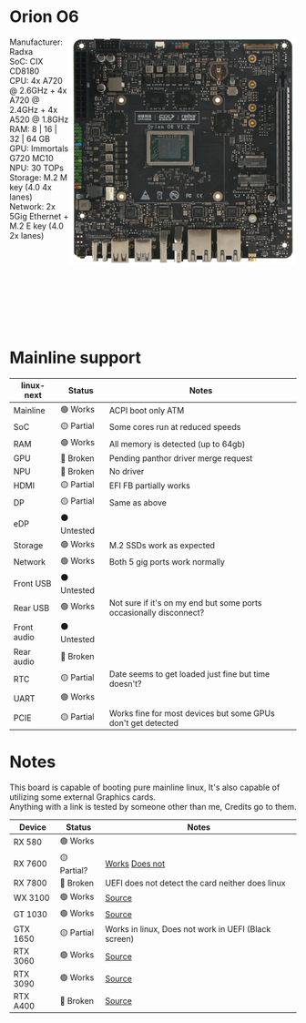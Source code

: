 # Orion O6
<img align="right" src="https://github.com/System64fumo/linux/blob/main/assets/orion-o6.png" width="400" height="400"/>

Manufacturer: Radxa<br/>
SoC: CIX CD8180<br/>
CPU: 4x A720 @ 2.6GHz + 4x A720 @ 2.4GHz + 4x A520 @ 1.8GHz<br/>
RAM: 8 | 16 | 32 | 64 GB<br/>
GPU: Immortals G720 MC10<br/>
NPU: 30 TOPs<br/>
Storage: M.2 M key (4.0 4x lanes)<br/>
Network: 2x 5Gig Ethernet  + M.2 E key (4.0 2x lanes)<br/>

<br/><br/><br/><br/><br/><br/><br/><br/>

# Mainline support
| linux-next    | Status      | Notes                                                              |
| ------------- | ------------|--------------------------------------------------------------------|
| Mainline      | 🟢 Works    | ACPI boot only ATM                                                 |
| SoC           | 🟡 Partial  | Some cores run at reduced speeds                                   |
| RAM           | 🟢 Works    | All memory is detected (up to 64gb)                                |
| GPU           | 🔴 Broken   | Pending panthor driver merge request                               |
| NPU           | 🔴 Broken   | No driver                                                          |
| HDMI          | 🟡 Partial  | EFI FB partially works                                             |
| DP            | 🟡 Partial  | Same as above                                                      |
| eDP           | ⚫ Untested |                                                                    |
| Storage       | 🟢 Works    | M.2 SSDs work as expected                                          |
| Network       | 🟢 Works    | Both 5 gig ports work normally                                     |
| Front USB     | ⚫ Untested |                                                                    |
| Rear USB      | 🟢 Works    | Not sure if it's on my end but some ports occasionally disconnect? |
| Front audio   | ⚫ Untested |                                                                    |
| Rear audio    | 🔴 Broken   |                                                                    |
| RTC           | 🟡 Partial  | Date seems to get loaded just fine but time doesn't?               |
| UART          | 🟢 Works    |                                                                    |
| PCIE          | 🟡 Partial  | Works fine for most devices but some GPUs don't get detected       |

# Notes
This board is capable of booting pure mainline linux, It's also capable of utilizing some external Graphics cards.<br/>
Anything with a link is tested by someone other than me, Credits go to them.<br/>

| Device   | Status      | Notes                                                |
| ---------| ------------|------------------------------------------------------|
| RX 580   | 🟢 Works    |                                                      |
| RX 7600  | 🟡 Partial? | [Works](https://forum.radxa.com/t/arm-workstation-build/25922) [Does not](https://forum.radxa.com/t/problems-with-pcie-gen4-on-the-x8-slot/26615) |
| RX 7800  | 🔴 Broken   | UEFI does not detect the card neither does linux     |
| WX 3100  | 🟢 Works    | [Source](https://x.com/intlinux/status/1884081756556628325) |
| GT 1030  | 🟢 Works    | [Source](https://x.com/mecoscorner/status/1916096610188067038) |
| GTX 1650 | 🟡 Partial  | Works in linux, Does not work in UEFI (Black screen) |
| RTX 3060 | 🟢 Works    | [Source](https://github.com/geerlingguy/sbc-reviews/issues/62#issuecomment-2799534109) |
| RTX 3090 | 🟢 Works    | [Source](https://x.com/mecoscorner/status/1910018752176857284) |
| RTX A400 | 🔴 Broken   | [Source](https://github.com/geerlingguy/sbc-reviews/issues/62#issuecomment-2836546822)
